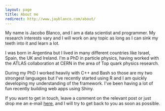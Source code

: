 ```yaml
---
layout: page
title: About me
redirect: http://www.jayblanco.com/about/
---
```


My name is Jacobo Blanco, and I am a data scientist and programmer. My research interests vary and I will work on any topic as long as I can sink my teeth into it and learn a lot.

I was born in Argentina but I lived in many different countries like Israel, Spain, the UK and Ireland. I'm a PhD in particle physics, having worked with the ATLAS collaboration at CERN in the area of Top quark physics research.

During my PhD I worked heavily with C++ and Bash so those are my two strongest languages but I've recently started using R and I am quickly developing my understanding of the framework. I've been having a lot of fun recently building web apps using Shiny.

If you want to get in touch, leave a comment on the relevant post or just drop me an e-mail [here](mailto:jayb88@gmail.com), and I will try to get back to you as soon as possible.
